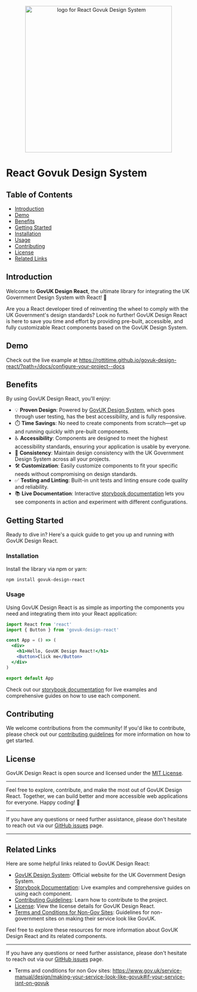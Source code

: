 <p align="center">
  <a href="https://github.com/rottitime/govuk-design-react">
    <img src="https://rottitime.github.io/govuk-design-react/doc/logo.webp" alt="logo for React Govuk Design System " width="400" />
  </a>
</p>

# React Govuk Design System

## Table of Contents

- [Introduction](#introduction)
- [Demo](#demo)
- [Benefits](#benefits)
- [Getting Started](#getting-started)
- [Installation](#installation)
- [Usage](#usage)
- [Contributing](#contributing)
- [License](#license)
- [Related Links](#related-links)

## Introduction

Welcome to **GovUK Design React**, the ultimate library for integrating the UK Government Design System with React! 🚀

Are you a React developer tired of reinventing the wheel to comply with the UK Government's design standards? Look no further! GovUK Design React is here to save you time and effort by providing pre-built, accessible, and fully customizable React components based on the GovUK Design System.

## Demo

Check out the live example at https://rottitime.github.io/govuk-design-react/?path=/docs/configure-your-project--docs

## Benefits

By using GovUK Design React, you'll enjoy:

- 💡 **Proven Design**: Powered by [GovUK Design System](https://design-system.service.gov.uk/), which goes through user testing, has the best accessibility, and is fully responsive.
- ⏱️ **Time Savings**: No need to create components from scratch—get up and running quickly with pre-built components.
- ♿ **Accessibility**: Components are designed to meet the highest accessibility standards, ensuring your application is usable by everyone.
- 🎨 **Consistency**: Maintain design consistency with the UK Government Design System across all your projects.
- 🛠️ **Customization**: Easily customize components to fit your specific needs without compromising on design standards.
- ✅ **Testing and Linting**: Built-in unit tests and linting ensure code quality and reliability.
- 📚 **Live Documentation**: Interactive [storybook documentation](https://rottitime.github.io/govuk-design-react/?path=/story/details--primary) lets you see components in action and experiment with different configurations.

## Getting Started

Ready to dive in? Here's a quick guide to get you up and running with GovUK Design React.

### Installation

Install the library via npm or yarn:

```bash
npm install govuk-design-react
```

### Usage

Using GovUK Design React is as simple as importing the components you need and integrating them into your React application:

```jsx
import React from 'react'
import { Button } from 'govuk-design-react'

const App = () => (
  <div>
    <h1>Hello, GovUK Design React!</h1>
    <Button>Click me</Button>
  </div>
)

export default App
```

Check out our [storybook documentation](https://rottitime.github.io/govuk-design-react/?path=/story/details--primary) for live examples and comprehensive guides on how to use each component.

## Contributing

We welcome contributions from the community! If you'd like to contribute, please check out our [contributing guidelines](https://github.com/rottitime/govuk-design-react/blob/main/CONTRIBUTING.md) for more information on how to get started.

## License

GovUK Design React is open source and licensed under the [MIT License](https://github.com/rottitime/govuk-design-react/blob/main/LICENSE).

---

Feel free to explore, contribute, and make the most out of GovUK Design React. Together, we can build better and more accessible web applications for everyone. Happy coding! 🎉

---

If you have any questions or need further assistance, please don't hesitate to reach out via our [GitHub issues](https://github.com/rottitime/govuk-design-react/issues) page.

---

## Related Links

Here are some helpful links related to GovUK Design React:

- [GovUK Design System](https://design-system.service.gov.uk/): Official website for the UK Government Design System.
- [Storybook Documentation](https://rottitime.github.io/govuk-design-react/?path=/story/details--primary): Live examples and comprehensive guides on using each component.
- [Contributing Guidelines](https://github.com/rottitime/govuk-design-react/blob/main/CONTRIBUTING.md): Learn how to contribute to the project.
- [License](https://github.com/rottitime/govuk-design-react/blob/main/LICENSE): View the license details for GovUK Design React.
- [Terms and Conditions for Non-Gov Sites](https://www.gov.uk/service-manual/design/making-your-service-look-like-govuk#if-your-service-isnt-on-govuk): Guidelines for non-government sites on making their service look like GovUK.

Feel free to explore these resources for more information about GovUK Design React and its related components.

---

If you have any questions or need further assistance, please don't hesitate to reach out via our [GitHub issues](https://github.com/rottitime/govuk-design-react/issues) page.

- Terms and conditions for non Gov sites: https://www.gov.uk/service-manual/design/making-your-service-look-like-govuk#if-your-service-isnt-on-govuk
